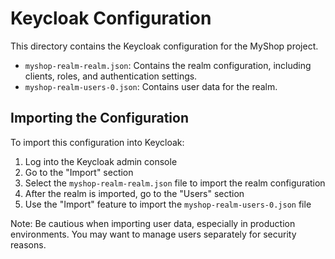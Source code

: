# Keycloak Configuration

This directory contains the Keycloak configuration for the MyShop project.

- `myshop-realm-realm.json`: Contains the realm configuration, including clients, roles, and authentication settings.
- `myshop-realm-users-0.json`: Contains user data for the realm.

## Importing the Configuration

To import this configuration into Keycloak:

1. Log into the Keycloak admin console
2. Go to the "Import" section
3. Select the `myshop-realm-realm.json` file to import the realm configuration
4. After the realm is imported, go to the "Users" section
5. Use the "Import" feature to import the `myshop-realm-users-0.json` file

Note: Be cautious when importing user data, especially in production environments. You may want to manage users separately for security reasons.